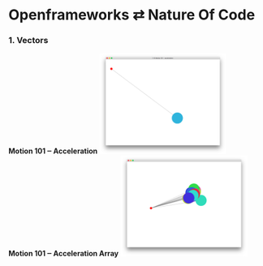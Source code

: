 # Openframeworks ⇄ Nature Of Code

### 1. Vectors

<div float="left">
  <div>
    <b>Motion 101 ‒ Acceleration</b>
    <img src="1-Vectors/1-10-motion101-acceleration/screenshot.png" width="250"/>
  </div>
  <div>
    <b>Motion 101 ‒ Acceleration Array</b>
    <img src="1-Vectors/1-10-motion101-acceleration-array/screenshot.png" width="250"/>
  </div>
</div>
